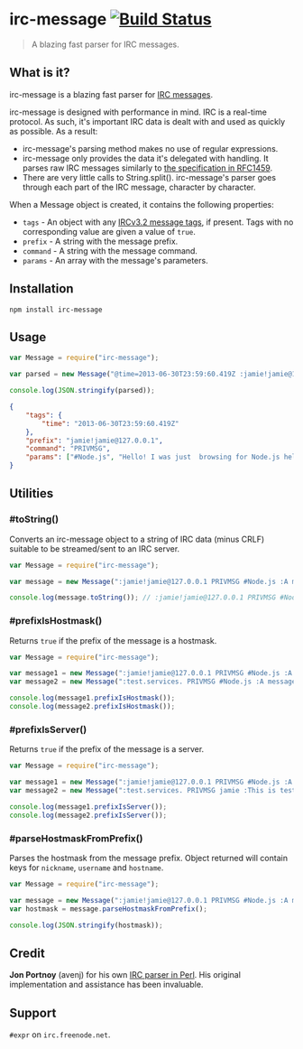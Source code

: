 # irc-message [![Build Status](https://travis-ci.org/expr/irc-message.png)](https://travis-ci.org/expr/irc-message)
> A blazing fast parser for IRC messages.

## What is it?

irc-message is a blazing fast parser for [IRC messages](http://tools.ietf.org/html/rfc2812#section-2.3.1). 

irc-message is designed with performance in mind. IRC is a real-time protocol. As such, it's important IRC data is dealt with and used as quickly as possible. As a result:

- irc-message's parsing method makes no use of regular expressions.
- irc-message only provides the data it's delegated with handling. It parses raw IRC messages similarly to [the specification in RFC1459](http://tools.ietf.org/html/rfc2812#section-2.3.1).
- There are very little calls to String.split(). irc-message's parser goes through each part of the IRC message, character by character.

When a Message object is created, it contains the following properties:

- `tags` - An object with any [IRCv3.2 message tags](http://ircv3.org/specification/message-tags-3.2), if present. Tags with no corresponding value are given a value of `true`.
- `prefix` - A string with the message prefix.
- `command` - A string with the message command.
- `params` - An array with the message's parameters.

## Installation

`npm install irc-message`

## Usage

```JavaScript
var Message = require("irc-message");

var parsed = new Message("@time=2013-06-30T23:59:60.419Z :jamie!jamie@127.0.0.1 PRIVMSG #Node.js :Hello! I was just  browsing for Node.js help, found this channel.");

console.log(JSON.stringify(parsed));
```

```JSON
{
    "tags": {
        "time": "2013-06-30T23:59:60.419Z"
    },
    "prefix": "jamie!jamie@127.0.0.1",
    "command": "PRIVMSG",
    "params": ["#Node.js", "Hello! I was just  browsing for Node.js help, found this channel."]
}
```

## Utilities

### #toString()

Converts an irc-message object to a string of IRC data (minus CRLF) suitable to be streamed/sent to an IRC server.

```JavaScript
var Message = require("irc-message");

var message = new Message(":jamie!jamie@127.0.0.1 PRIVMSG #Node.js :A message");

console.log(message.toString()); // :jamie!jamie@127.0.0.1 PRIVMSG #Node.js :A message
```

### #prefixIsHostmask()

Returns `true` if the prefix of the message is a hostmask.

```JavaScript
var Message = require("irc-message");

var message1 = new Message(":jamie!jamie@127.0.0.1 PRIVMSG #Node.js :A message");
var message2 = new Message(":test.services. PRIVMSG #Node.js :A message");

console.log(message1.prefixIsHostmask());
console.log(message2.prefixIsHostmask());
```

### #prefixIsServer()

Returns `true` if the prefix of the message is a server.

```JavaScript
var Message = require("irc-message");

var message1 = new Message(":jamie!jamie@127.0.0.1 PRIVMSG #Node.js :A message");
var message2 = new Message(":test.services. PRIVMSG jamie :This is test.services. speaking!");

console.log(message1.prefixIsServer());
console.log(message2.prefixIsServer());
```

### #parseHostmaskFromPrefix()

Parses the hostmask from the message prefix. Object returned will contain keys for `nickname`, `username` and `hostname`.

```JavaScript
var Message = require("irc-message");

var message = new Message(":jamie!jamie@127.0.0.1 PRIVMSG #Node.js :A message");
var hostmask = message.parseHostmaskFromPrefix();

console.log(JSON.stringify(hostmask));
```

## Credit

**Jon Portnoy** (avenj) for his own [IRC parser in Perl](http://metacpan.org/release/POE-Filter-IRCv3). His original implementation and assistance has been invaluable.

## Support

`#expr` on `irc.freenode.net`.
